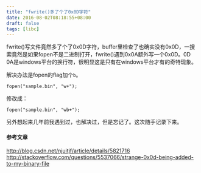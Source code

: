 ```yaml
---
title: "fwrite()多了个了0x0D字符"
date: 2016-08-02T08:18:55+08:00
draft: false
tags: [libc]
---
```


fwrite()写文件竟然多了个了0x0D字符，buffer里检查了也确实没有0x0D，一搜索竟然是如果fopen不是二进制打开，fwrite()遇到0x0A额外写一个0x0D。0D 0A是windows平台的换行符，很明显这是只有在windows平台才有的奇特现象。

<!--more-->

解决办法是fopen的flag加个`b`。

```
fopen("sample.bin", "w+");
```

修改成：

```
fopen("sample.bin", "wb+");
```

另外想起来几年前我遇到过，也解决过，但是忘记了。这次随手记录下来。

#### 参考文章

<http://blog.csdn.net/njuitjf/article/details/5821716>  
<http://stackoverflow.com/questions/5537066/strange-0x0d-being-added-to-my-binary-file>

